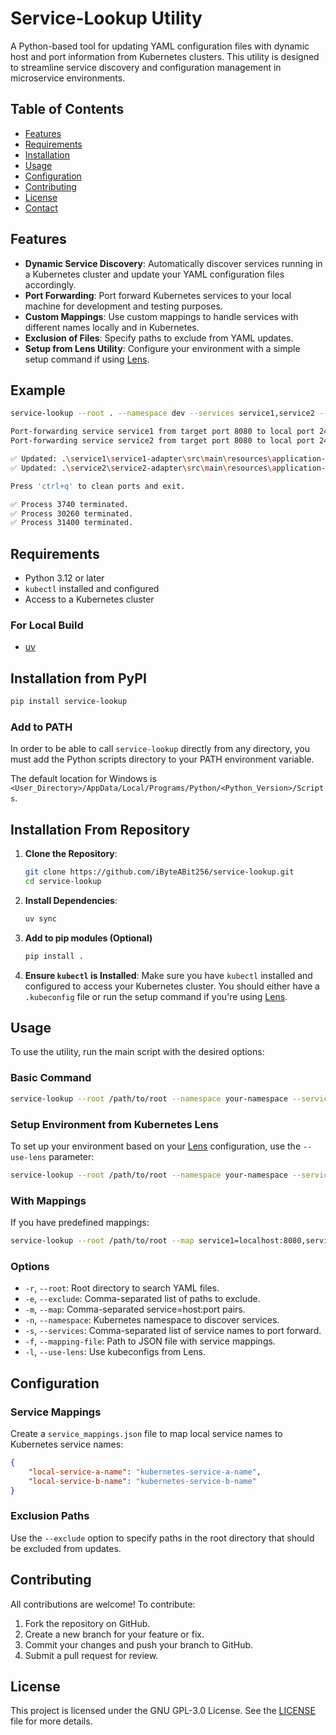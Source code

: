 # Service-Lookup Utility

A Python-based tool for updating YAML configuration files with dynamic host and port information from Kubernetes clusters. This utility is designed to streamline service discovery and configuration management in microservice environments.

## Table of Contents

- [Features](#features)
- [Requirements](#requirements)
- [Installation](#installation)
- [Usage](#usage)
- [Configuration](#configuration)
- [Contributing](#contributing)
- [License](#license)
- [Contact](#contact)

## Features

- **Dynamic Service Discovery**: Automatically discover services running in a Kubernetes cluster and update your YAML configuration files accordingly.
- **Port Forwarding**: Port forward Kubernetes services to your local machine for development and testing purposes.
- **Custom Mappings**: Use custom mappings to handle services with different names locally and in Kubernetes.
- **Exclusion of Files**: Specify paths to exclude from YAML updates.
- **Setup from Lens Utility**: Configure your environment with a simple setup command if using [Lens](https://k8slens.dev/).

## Example
```bash
service-lookup --root . --namespace dev --services service1,service2 --use-lens --exclude ./target

Port-forwarding service service1 from target port 8080 to local port 24836
Port-forwarding service service2 from target port 8080 to local port 24837

✅ Updated: .\service1\service1-adapter\src\main\resources\application-service1-adapter.yml
✅ Updated: .\service2\service2-adapter\src\main\resources\application-service2-adapter.yml

Press 'ctrl+q' to clean ports and exit.

✅ Process 3740 terminated.
✅ Process 30260 terminated.
✅ Process 31400 terminated.
```

## Requirements

- Python 3.12 or later
- `kubectl` installed and configured
- Access to a Kubernetes cluster

### For Local Build
- [uv](https://docs.astral.sh/uv/)

## Installation from PyPI

```bash
pip install service-lookup
```

### Add to PATH

In order to be able to call `service-lookup` directly from any directory, you must add the Python scripts directory to your PATH environment variable.

The default location for Windows is `<User_Directory>/AppData/Local/Programs/Python/<Python_Version>/Scripts`.

## Installation From Repository

1. **Clone the Repository**:
   ```bash
   git clone https://github.com/iByteABit256/service-lookup.git
   cd service-lookup
   ```

2. **Install Dependencies**:
   ```bash
   uv sync
   ```

3. **Add to pip modules (Optional)**
   ```bash
   pip install .
   ```

4. **Ensure `kubectl` is Installed**:
   Make sure you have `kubectl` installed and configured to access your Kubernetes cluster. You should either have a `.kubeconfig` file or run the setup command if you're using [Lens](https://k8slens.dev/).

## Usage

To use the utility, run the main script with the desired options:

### Basic Command

```bash
service-lookup --root /path/to/root --namespace your-namespace --services service1,service2 --exclude path/to/exclude,another/path/to/exclude
```

### Setup Environment from Kubernetes Lens

To set up your environment based on your [Lens](https://k8slens.dev/) configuration, use the `--use-lens` parameter:

```bash
service-lookup --root /path/to/root --namespace your-namespace --services service1,service2 --exclude path/to/exclude,another/path/to/exclude --use-lens
```

### With Mappings

If you have predefined mappings:

```bash
service-lookup --root /path/to/root --map service1=localhost:8080,service2=localhost:8081 --exclude path/to/exclude,another/path/to/exclude
```

### Options

- `-r`, `--root`: Root directory to search YAML files.
- `-e`, `--exclude`: Comma-separated list of paths to exclude.
- `-m`, `--map`: Comma-separated service=host:port pairs.
- `-n`, `--namespace`: Kubernetes namespace to discover services.
- `-s`, `--services`: Comma-separated list of service names to port forward.
- `-f`, `--mapping-file`: Path to JSON file with service mappings.
- `-l`, `--use-lens`: Use kubeconfigs from Lens.

## Configuration

### Service Mappings

Create a `service_mappings.json` file to map local service names to Kubernetes service names:

```json
{
    "local-service-a-name": "kubernetes-service-a-name",
    "local-service-b-name": "kubernetes-service-b-name"
}
```

### Exclusion Paths

Use the `--exclude` option to specify paths in the root directory that should be excluded from updates.

## Contributing

All contributions are welcome! To contribute:

1. Fork the repository on GitHub.
2. Create a new branch for your feature or fix.
3. Commit your changes and push your branch to GitHub.
4. Submit a pull request for review.

## License

This project is licensed under the GNU GPL-3.0 License. See the [LICENSE](LICENSE) file for more details.
